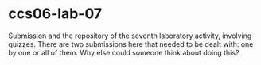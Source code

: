# ccs06-lab-07
Submission and the repository of the seventh laboratory activity, involving quizzes. 
There are two submissions here that needed to be dealt with: one by one or all of them. Why else could someone think about doing this?
